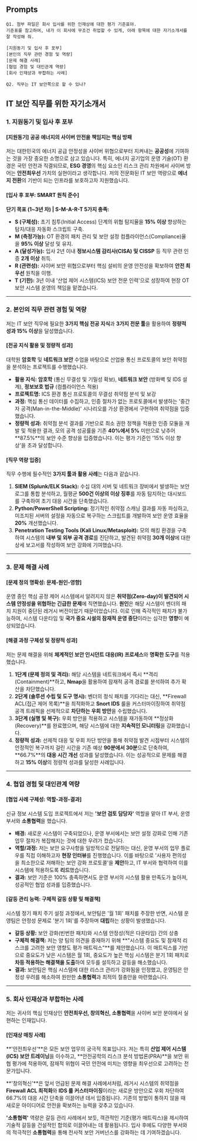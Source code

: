 ## Prompts
```
Q1. 첨부 파일은 회사 입사를 위한 인재상에 대한 평가 기준표야.
기준표를 참고하여, 내가 이 회사에 무조건 취업할 수 있게, 아래 항목에 대한 자기소개서를 잘 작성해 줘.

[지원동기 및 입사 후 포부]
[본인의 직무 관련 경험 및 역량]
[문제 해결 사례]
[협업 경험 및 대인관계 역량]
[회사 인재상과 부합하는 사례]

Q2. 직무는 IT 보안쪽으로 할 수 있나?

```

## IT 보안 직무를 위한 자기소개서 

### 1. 지원동기 및 입사 후 포부 

#### [지원동기] 공공 에너지의 사이버 안전을 책임지는 핵심 방패

저는 대한민국의 에너지 공급 안정성을 사이버 위협으로부터 지켜내는 **공공성**에 기여하는 것을 가장 중요한 소명으로 삼고 있습니다. 특히, 에너지 공기업의 운영 기술(OT) 환경은 국민 안전과 직결되므로, **ESG 경영**의 핵심 요소인 리스크 관리 차원에서 사이버 방어는 **안전최우선** 가치의 실현이라고 생각합니다. 저의 전문화된 IT 보안 역량으로 **에너지 전환**의 기반이 되는 인프라를 보호하고자 지원했습니다.

#### [입사 후 포부: SMART 원칙 준수]

**단기 목표 (1~3년 차) | S-M-A-R-T 5가지 충족:**
* **S (구체성):** 초기 침투(Initial Access) 단계의 위협 탐지율을 **15% 이상** 향상하는 탐지/대응 자동화 스크립트 구축.
* **M (측정가능):** OT 환경의 패치 관리 및 보안 설정 컴플라이언스(Compliance)율을 **95% 이상** 달성 및 유지.
* **A (달성가능):** 입사 2년 이내 **정보시스템 감리사(CISA) 및 CISSP** 등 직무 관련 인증 **2개 이상** 취득.
* **R (관련성):** 사이버 보안 위협으로부터 핵심 설비의 운영 안전성을 확보하여 **안전 최우선** 원칙을 이행.
* **T (기한):** 3년 이내 '산업 제어 시스템(ICS) 보안 전문 인력'으로 성장하여 현장 OT 보안 시스템 운영의 책임을 맡겠습니다.

***

### 2. 본인의 직무 관련 경험 및 역량 

저는 IT 보안 직무에 필요한 **3가지 핵심 전공 지식**과 **3가지 전문 툴**을 활용하여 **정량적 성과 15% 이상**을 달성했습니다.

#### [전공 지식 활용 및 정량적 성과]
대학원 **암호학** 및 **네트워크 보안** 수업을 바탕으로 산업용 통신 프로토콜의 보안 취약점을 분석하는 프로젝트를 수행했습니다.

* **활용 지식:** **암호학** (통신 무결성 및 기밀성 확보), **네트워크 보안** (방화벽 및 IDS 설계), **정보보호 법규** (컴플라이언스 적용)
* **프로젝트명:** ICS 환경 통신 프로토콜의 무결성 취약점 분석 및 보강
* **과정:** 핵심 통신 데이터를 수집하고, 인증 절차가 없는 프로토콜에서 발생하는 '중간자 공격(Man-in-the-Middle)' 시나리오를 가상 환경에서 구현하여 취약점을 입증했습니다.
* **정량적 성과:** 취약점 분석 결과를 기반으로 최소 권한 정책을 적용한 인증 모듈을 개발 및 적용한 결과, 모의 공격 성공률을 기존 **40%에서 5%** 미만으로 낮추어 **87.5%**의 보안 수준 향상을 입증했습니다. 이는 평가 기준인 '15% 이상 향상'을 초과 달성합니다.

#### [직무 역량 입증]
직무 수행에 필수적인 **3가지 툴과 활용 사례**는 다음과 같습니다.

1.  **SIEM (Splunk/ELK Stack):** 수십 대의 서버 및 네트워크 장비에서 발생하는 보안 로그를 통합 분석하고, 월평균 **500건 이상의 이상 징후**를 자동 탐지하는 대시보드를 구축하여 초기 대응 시간을 단축했습니다.
2.  **Python/PowerShell Scripting:** 정기적인 취약점 스캐닝 결과를 자동 파싱하고, 미조치된 서버의 설정을 자동으로 복구하는 스크립트를 개발하여 보안 운영 효율을 **20%** 개선했습니다.
3.  **Penetration Testing Tools (Kali Linux/Metasploit):** 모의 해킹 환경을 구축하여 시스템의 **내부 및 외부 공격 경로**를 진단하고, 발견된 취약점 **30개 이상**에 대한 상세 보고서를 작성하여 보안 강화에 기여했습니다.

***

### 3. 문제 해결 사례 

#### [문제 정의 명확성: 문제-원인-영향]
운영 중인 핵심 공정 제어 시스템에서 알려지지 않은 **취약점(Zero-day)이 발견되어 시스템 안정성을 위협하는 긴급한 문제**에 직면했습니다. **원인**은 해당 시스템이 벤더의 패치 지원이 중단된 레거시 버전이었기 때문이었습니다. 이로 인해 즉각적인 패치가 불가능하여, 시스템 다운타임 및 **국가 중요 시설의 잠재적 운영 중단**이라는 심각한 **영향**이 예상되었습니다.

#### [해결 과정 구체성 및 정량적 성과]
저는 문제 해결을 위해 **체계적인 보안 인시던트 대응(IR) 프로세스**와 **명확한 도구**를 적용했습니다.

1.  **1단계 (문제 정의 및 격리):** 해당 시스템을 네트워크에서 즉시 **격리(Containment)**하고, **Nmap**을 활용하여 잠재적 공격 경로를 분석하여 추가 확산을 차단했습니다.
2.  **2단계 (솔루션 수립 및 도구 명시):** 벤더의 정식 패치를 기다리는 대신, **Firewall ACL(접근 제어 목록)**을 최적화하고 **Snort IDS** 룰을 커스터마이징하여 취약점 공격 트래픽을 선제적으로 **차단하는 우회 방안**을 수립했습니다.
3.  **3단계 (실행 및 복구):** 우회 방안을 적용하고 시스템을 재가동하여 **정상화(Recovery)**를 완료했으며, 해당 시스템에 대한 **지속적인 모니터링**을 강화했습니다.
4.  **정량적 성과:** 선제적 대응 및 우회 차단 방안을 통해 취약점 발견 시점부터 시스템의 안정적인 복구까지 걸린 시간을 기존 예상 **90분에서 30분**으로 단축하여, **66.7%**의 **대응 시간 개선** 성과를 달성했습니다. 이는 성공적으로 문제를 해결하고 **15% 이상**의 정량적 성과를 달성한 사례입니다.

***

### 4. 협업 경험 및 대인관계 역량 

#### [협업 사례 구체성: 역할-과정-결과]
신규 정보 시스템 도입 프로젝트에서 저는 **'보안 검토 담당자'** 역할을 맡아 IT 부서, 운영 부서와 **소통협력**을 했습니다.

* **배경:** 새로운 시스템이 구축되었으나, 운영 부서에서는 보안 설정 강화로 인해 기존 업무 절차가 복잡해지는 것에 대한 우려가 컸습니다.
* **역할/과정:** 저는 보안 요구사항을 일방적으로 전달하는 대신, 운영 부서의 업무 플로우를 직접 이해하고자 **현장 인터뷰**를 진행했습니다. 이를 바탕으로 '사용자 편의성을 최소한으로 저해하는 보안 강화 프로토콜'을 **제안**하고, IT 부서와 협력하여 이를 시스템에 적용하도록 **리드**했습니다.
* **결과:** 보안 기준은 100% 충족하면서도 운영 부서의 시스템 활용 만족도가 높아져, 성공적인 협업 성과를 입증했습니다.

#### [갈등 관리 능력: 구체적 갈등 상황 및 해결책]
시스템 정기 패치 주기 설정 과정에서, 보안팀은 '월 1회' 패치를 주장한 반면, 시스템 운영팀은 안정성 문제로 '분기 1회'를 주장하며 **대립**하는 상황이 발생했습니다.

* **갈등 상황:** 보안 강화(빈번한 패치)와 시스템 안정성(적은 다운타임) 간의 상충
* **구체적 해결책:** 저는 양 팀의 의견을 중재하기 위해 **"시스템 중요도 및 잠재적 리스크를 고려한 보안 영향도 평가 매트릭스"**를 제안했습니다. 이 매트릭스를 기반으로 중요도가 낮은 시스템은 월 1회, 중요도가 높은 핵심 시스템은 분기 1회 패치로 **차등 적용하는 해결책을 도출**하여 모두를 설득하고 갈등을 해소했습니다.
* **결과:** 보안팀은 핵심 시스템에 대한 리스크 관리가 강화됨을 인정했고, 운영팀은 안정성 우려를 해소하여 원만한 **소통협력**과 최적의 절충안을 마련했습니다.

***

### 5. 회사 인재상과 부합하는 사례 

저는 귀사의 핵심 인재상인 **안전최우선, 창의혁신, 소통협력**을 사이버 보안 분야에서 실현하는 인재입니다.

#### [인재상 매칭 사례]
**'안전최우선'**은 모든 보안 업무의 궁극적 목표입니다. 저는 특히 **산업 제어 시스템(ICS) 보안 트레이닝**을 이수하고, **안전공학의 리스크 분석 방법론(PRA)**을 보안 위협 평가에 적용하여, 잠재적 위협이 국민 안전에 미치는 영향을 최우선으로 고려하는 전문가입니다.

**'창의혁신'**은 앞서 언급된 문제 해결 사례에서처럼, 레거시 시스템의 취약점을 **Firewall ACL 최적화**와 **IDS 룰 커스터마이징**이라는 새로운 방안으로 우회 차단하여 66.7%의 대응 시간 단축을 이끌어낸 데서 입증됩니다. 기존의 방법이 통하지 않을 때 새로운 아이디어로 안전을 확보하는 능력을 갖추고 있습니다.

**'소통협력'** 역량은 갈등 관리 사례에서 보듯, 객관적인 기준(평가 매트릭스)을 제시하여 기술적 갈등을 건설적인 합의로 이끌어내는 데 활용됩니다. 입사 후에도 다양한 부서와의 적극적인 **소통협력**을 통해 전사적 보안 거버넌스를 강화하는 데 기여하겠습니다.
```eof